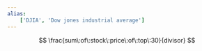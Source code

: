 ```yaml
---
alias:
    ['DJIA', 'Dow jones industrial average']
---
```

$$
\frac{sum\:of\:stock\:price\:of\:top\:30}{divisor}
$$